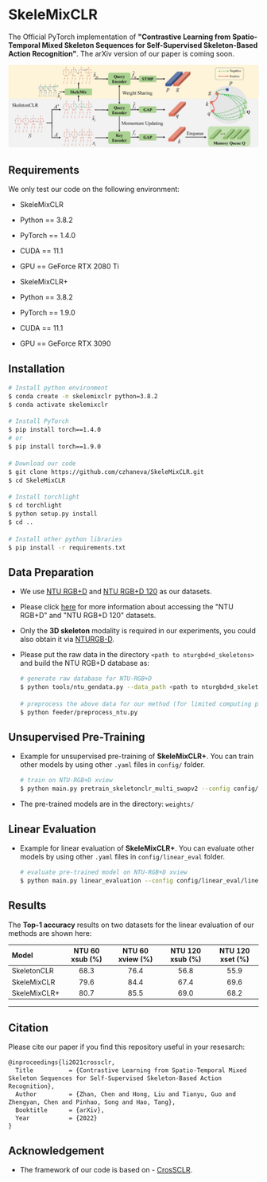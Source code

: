 # SkeleMixCLR

The Official PyTorch implementation of **"Contrastive Learning from Spatio-Temporal Mixed Skeleton Sequences for Self-Supervised Skeleton-Based Action Recognition"**. The arXiv version of our paper is coming soon.

<div align=center>
    <img src="resource/figures/pipline.jpg", width="600" >
</div>

## Requirements
We only test our code on the following environment:
  - SkeleMixCLR
  - Python == 3.8.2
  - PyTorch == 1.4.0
  - CUDA == 11.1
  - GPU == GeForce RTX 2080 Ti
  
  - SkeleMixCLR+
  - Python == 3.8.2
  - PyTorch == 1.9.0
  - CUDA == 11.1
  - GPU == GeForce RTX 3090
  
## Installation
  ```bash
  # Install python environment
  $ conda create -n skelemixclr python=3.8.2
  $ conda activate skelemixclr

  # Install PyTorch
  $ pip install torch==1.4.0
  # or
  $ pip install torch==1.9.0

  # Download our code
  $ git clone https://github.com/czhaneva/SkeleMixCLR.git
  $ cd SkeleMixCLR

  # Install torchlight
  $ cd torchlight
  $ python setup.py install
  $ cd ..

  # Install other python libraries
  $ pip install -r requirements.txt
  ```

## Data Preparation
- We use [NTU RGB+D](https://www.cv-foundation.org/openaccess/content_cvpr_2016/papers/Shahroudy_NTU_RGBD_A_CVPR_2016_paper.pdf) and [NTU RGB+D 120](https://arxiv.org/pdf/1905.04757.pdf) as our datasets.
- Please click [here](http://rose1.ntu.edu.sg/Datasets/actionRecognition.asp) for more information about accessing the "NTU RGB+D" and "NTU RGB+D 120" datasets.
- Only the **3D skeleton** modality is required in our experiments, you could also obtain it via [NTURGB-D](https://github.com/shahroudy/NTURGB-D).
- Please put the raw data in the directory `<path to nturgbd+d_skeletons>` and build the NTU RGB+D database as:

  ```bash
  # generate raw database for NTU-RGB+D
  $ python tools/ntu_gendata.py --data_path <path to nturgbd+d_skeletons>

  # preprocess the above data for our method (for limited computing power, we resize the data to 64 frames)
  $ python feeder/preprocess_ntu.py
  ```

## Unsupervised Pre-Training

- Example for unsupervised pre-training of **SkeleMixCLR+**. You can train other models by using other `.yaml` files in `config/` folder.
  ```bash
  # train on NTU-RGB+D xview
  $ python main.py pretrain_skeletonclr_multi_swapv2 --config config/CrosSCLR/skelemixclr_multi_swap_ntu.yaml.yaml
  ```
- The pre-trained models are in the directory: `weights/`

## Linear Evaluation

- Example for linear evaluation of **SkeleMixCLR+**. You can evaluate other models by using other `.yaml` files in `config/linear_eval` folder.
  ```bash
  # evaluate pre-trained model on NTU-RGB+D xview
  $ python main.py linear_evaluation --config config/linear_eval/linear_eval_skelemixclr_multi_swap_ntu.yaml --weights <path to weights>
  ```
  
 ## Results

The **Top-1 accuracy** results on two datasets for the linear evaluation of our methods are shown here:

| Model          | NTU 60 xsub (%) | NTU 60 xview (%) | NTU 120 xsub (%) | NTU 120 xset (%) |
| :------------- | :-------------: | :--------------: | :--------------: | :--------------: |
| SkeletonCLR    |       68.3      |       76.4       |       56.8       |       55.9       |
| SkeleMixCLR    |       79.6      |       84.4       |       67.4       |       69.6       |
| SkeleMixCLR+   |       80.7      |       85.5       |       69.0       |       68.2       |

---

## Citation
Please cite our paper if you find this repository useful in your resesarch:

```
@inproceedings{li2021crossclr,
  Title          = {Contrastive Learning from Spatio-Temporal Mixed Skeleton Sequences for Self-Supervised Skeleton-Based Action Recognition},
  Author         = {Zhan, Chen and Hong, Liu and Tianyu, Guo and Zhengyan, Chen and Pinhao, Song and Hao, Tang},
  Booktitle      = {arXiv},
  Year           = {2022}
}
```

## Acknowledgement
- The framework of our code is based on - [CrosSCLR](https://github.com/LinguoLi/CrosSCLR).

